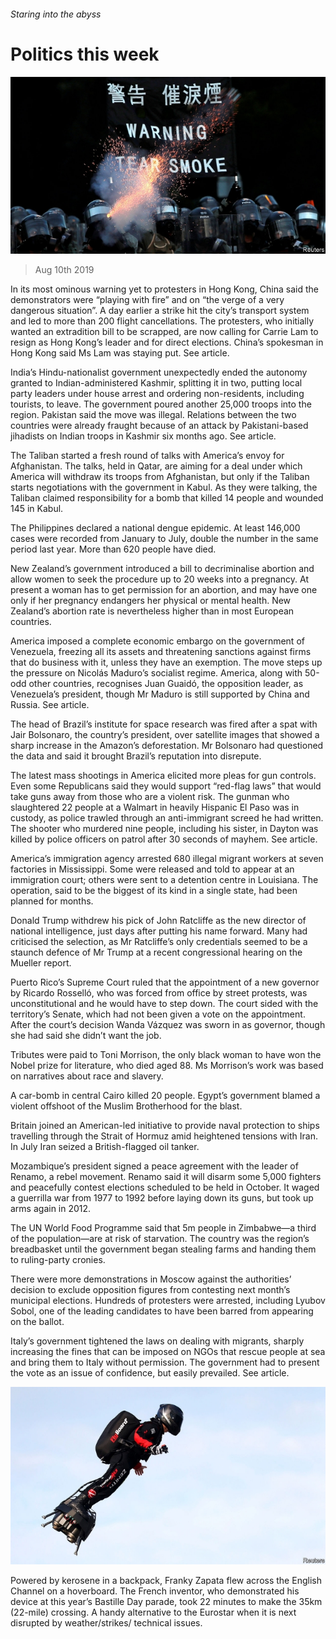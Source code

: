 ###### Staring into the abyss

# Politics this week 

![image](images/20190810_WWP003.jpg) 

> Aug 10th 2019 

In its most ominous warning yet to protesters in Hong Kong, China said the demonstrators were “playing with fire” and on “the verge of a very dangerous situation”. A day earlier a strike hit the city’s transport system and led to more than 200 flight cancellations. The protesters, who initially wanted an extradition bill to be scrapped, are now calling for Carrie Lam to resign as Hong Kong’s leader and for direct elections. China’s spokesman in Hong Kong said Ms Lam was staying put. See article.  

India’s Hindu-nationalist government unexpectedly ended the autonomy granted to Indian-administered Kashmir, splitting it in two, putting local party leaders under house arrest and ordering non-residents, including tourists, to leave. The government poured another 25,000 troops into the region. Pakistan said the move was illegal. Relations between the two countries were already fraught because of an attack by Pakistani-based jihadists on Indian troops in Kashmir six months ago. See article. 

The Taliban started a fresh round of talks with America’s envoy for Afghanistan. The talks, held in Qatar, are aiming for a deal under which America will withdraw its troops from Afghanistan, but only if the Taliban starts negotiations with the government in Kabul. As they were talking, the Taliban claimed responsibility for a bomb that killed 14 people and wounded 145 in Kabul. 

The Philippines declared a national dengue epidemic. At least 146,000 cases were recorded from January to July, double the number in the same period last year. More than 620 people have died. 

New Zealand’s government introduced a bill to decriminalise abortion and allow women to seek the procedure up to 20 weeks into a pregnancy. At present a woman has to get permission for an abortion, and may have one only if her pregnancy endangers her physical or mental health. New Zealand’s abortion rate is nevertheless higher than in most European countries. 

America imposed a complete economic embargo on the government of Venezuela, freezing all its assets and threatening sanctions against firms that do business with it, unless they have an exemption. The move steps up the pressure on Nicolás Maduro’s socialist regime. America, along with 50-odd other countries, recognises Juan Guaidó, the opposition leader, as Venezuela’s president, though Mr Maduro is still supported by China and Russia. See article. 

The head of Brazil’s institute for space research was fired after a spat with Jair Bolsonaro, the country’s president, over satellite images that showed a sharp increase in the Amazon’s deforestation. Mr Bolsonaro had questioned the data and said it brought Brazil’s reputation into disrepute. 

The latest mass shootings in America elicited more pleas for gun controls. Even some Republicans said they would support “red-flag laws” that would take guns away from those who are a violent risk. The gunman who slaughtered 22 people at a Walmart in heavily Hispanic El Paso was in custody, as police trawled through an anti-immigrant screed he had written. The shooter who murdered nine people, including his sister, in Dayton was killed by police officers on patrol after 30 seconds of mayhem. See article.  

America’s immigration agency arrested 680 illegal migrant workers at seven factories in Mississippi. Some were released and told to appear at an immigration court; others were sent to a detention centre in Louisiana. The operation, said to be the biggest of its kind in a single state, had been planned for months. 

Donald Trump withdrew his pick of John Ratcliffe as the new director of national intelligence, just days after putting his name forward. Many had criticised the selection, as Mr Ratcliffe’s only credentials seemed to be a staunch defence of Mr Trump at a recent congressional hearing on the Mueller report.  

Puerto Rico’s Supreme Court ruled that the appointment of a new governor by Ricardo Rosselló, who was forced from office by street protests, was unconstitutional and he would have to step down. The court sided with the territory’s Senate, which had not been given a vote on the appointment. After the court’s decision Wanda Vázquez was sworn in as governor, though she had said she didn’t want the job. 

Tributes were paid to Toni Morrison, the only black woman to have won the Nobel prize for literature, who died aged 88. Ms Morrison’s work was based on narratives about race and slavery. 

A car-bomb in central Cairo killed 20 people. Egypt’s government blamed a violent offshoot of the Muslim Brotherhood for the blast. 

Britain joined an American-led initiative to provide naval protection to ships travelling through the Strait of Hormuz amid heightened tensions with Iran. In July Iran seized a British-flagged oil tanker. 

Mozambique’s president signed a peace agreement with the leader of Renamo, a rebel movement. Renamo said it will disarm some 5,000 fighters and peacefully contest elections scheduled to be held in October. It waged a guerrilla war from 1977 to 1992 before laying down its guns, but took up arms again in 2012. 

The UN World Food Programme said that 5m people in Zimbabwe—a third of the population—are at risk of starvation. The country was the region’s breadbasket until the government began stealing farms and handing them to ruling-party cronies. 

There were more demonstrations in Moscow against the authorities’ decision to exclude opposition figures from contesting next month’s municipal elections. Hundreds of protesters were arrested, including Lyubov Sobol, one of the leading candidates to have been barred from appearing on the ballot. 

Italy’s government tightened the laws on dealing with migrants, sharply increasing the fines that can be imposed on NGOs that rescue people at sea and bring them to Italy without permission. The government had to present the vote as an issue of confidence, but easily prevailed. See article.  

![image](images/20190810_WWP002.jpg) 

Powered by kerosene in a backpack, Franky Zapata flew across the English Channel on a hoverboard. The French inventor, who demonstrated his device at this year’s Bastille Day parade, took 22 minutes to make the 35km (22-mile) crossing. A handy alternative to the Eurostar when it is next disrupted by weather/strikes/ technical issues. 

